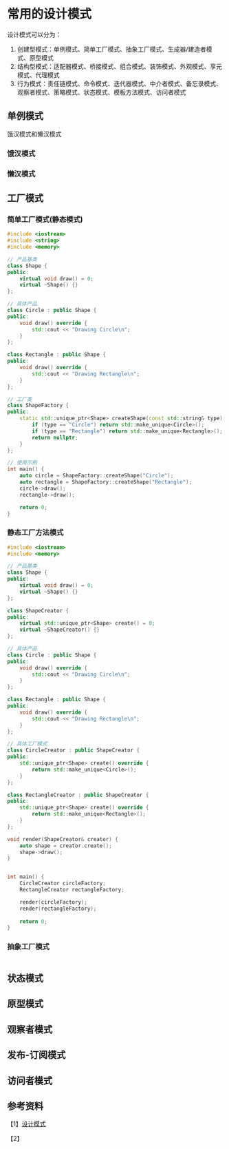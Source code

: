 # 常用的设计模式

设计模式可以分为：

1.   创建型模式：单例模式、简单工厂模式、抽象工厂模式、生成器/建造者模式、原型模式
2.   结构型模式：适配器模式、桥接模式、组合模式、装饰模式、外观模式、享元模式、代理模式
3.   行为模式：责任链模式、命令模式、迭代器模式、中介者模式、备忘录模式、观察者模式、策略模式、状态模式、模板方法模式、访问者模式



## 单例模式

饿汉模式和懒汉模式

### 饿汉模式



### 懒汉模式



## 工厂模式

### 简单工厂模式(静态模式)

```cpp
#include <iostream>
#include <string>
#include <memory>

// 产品基类
class Shape {
public:
    virtual void draw() = 0;
    virtual ~Shape() {}
};

// 具体产品
class Circle : public Shape {
public:
    void draw() override {
        std::cout << "Drawing Circle\n";
    }
};

class Rectangle : public Shape {
public:
    void draw() override {
        std::cout << "Drawing Rectangle\n";
    }
};

// 工厂类
class ShapeFactory {
public:
    static std::unique_ptr<Shape> createShape(const std::string& type) {
        if (type == "Circle") return std::make_unique<Circle>();
        if (type == "Rectangle") return std::make_unique<Rectangle>();
        return nullptr;
    }
};

// 使用示例
int main() {
    auto circle = ShapeFactory::createShape("Circle");
    auto rectangle = ShapeFactory::createShape("Rectangle");
    circle->draw();
    rectangle->draw();

    return 0;
}
```



### 静态工厂方法模式

```cpp
#include <iostream>
#include <memory>

// 产品基类
class Shape {
public:
    virtual void draw() = 0;
    virtual ~Shape() {}
};

class ShapeCreator {
public:
    virtual std::unique_ptr<Shape> create() = 0;
    virtual ~ShapeCreator() {}
};

// 具体产品
class Circle : public Shape {
public:
    void draw() override {
        std::cout << "Drawing Circle\n";
    }
};

class Rectangle : public Shape {
public:
    void draw() override {
        std::cout << "Drawing Rectangle\n";
    }
};

// 具体工厂模式
class CircleCreator : public ShapeCreator {
public:
    std::unique_ptr<Shape> create() override {
        return std::make_unique<Circle>();
    }
};

class RectangleCreator : public ShapeCreator {
public:
    std::unique_ptr<Shape> create() override {
        return std::make_unique<Rectangle>();
    }
};

void render(ShapeCreator& creator) {
    auto shape = creator.create();
    shape->draw();
}


int main() {
    CircleCreator circleFactory;
    RectangleCreator rectangleFactory;

    render(circleFactory);
    render(rectangleFactory);
    
    return 0;
}
```



### 抽象工厂模式

```cpp
```





## 状态模式



## 原型模式



## 观察者模式



## 发布-订阅模式



## 访问者模式





## 参考资料

【1】[设计模式](https://subingwen.cn/design-patterns/)

【2】



